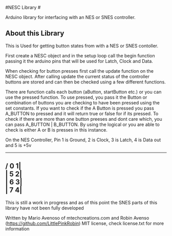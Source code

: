 #NESC Library #

Arduino library for interfacing with an NES or SNES controller.

## About this Library ##
This is Used for getting button states from with a NES or SNES contoller.


First create a NESC object and in the setup loop call the begin function passing it the arduino pins
that will be used for Latch, Clock and Data.

When checking for button presses first call the update function on the NESC object. After calling update
the current status of the controller buttons are stored and can then be checked using a few different functions.

There are function calls each button (aButton, startButton etc.) or you can use the pressed function. To use pressed,
you pass it the Button or combination of buttons you are checking to have been pressed using the set constants.
If you want to check if the A Button is pressed you pass A_BUTTON to pressed and it will return true or false for if
its pressed. To check if there are more than one button preeses and dont care which, you can pass A_BUTTON | B_BUTTON.
By using the logical or you are able to check is either A or B is presses in this instance.


 On the NES Controller, Pin 1 is Ground, 2 is Clock, 3 is Latch, 4 is Data out and 5 is +5v
   ____
  / 0 1|  
  | 5 2|  
  | 6 3|  
  | 7 4|  
  ------  

This is still a work in progress and as of this point the SNES parts of this library have not been fully developed 

Written by Mario Avenoso of mtechcreations.com
and Robin Avenso (https://github.com/LittlePinkRobin)
MIT license, check license.txt for more information


